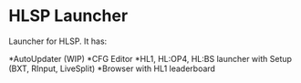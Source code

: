 # HLSP Launcher

Launcher for HLSP. It has:

*AutoUpdater (WIP)
*CFG Editor
*HL1, HL:OP4, HL:BS launcher with Setup (BXT, RInput, LiveSplit)
*Browser with HL1 leaderboard
